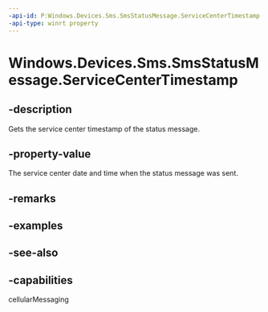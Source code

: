 ----api-id: P:Windows.Devices.Sms.SmsStatusMessage.ServiceCenterTimestamp
-api-type: winrt property
---<!-- Property syntaxpublic Windows.Foundation.DateTime ServiceCenterTimestamp { get; }--># Windows.Devices.Sms.SmsStatusMessage.ServiceCenterTimestamp## -descriptionGets the service center timestamp of the status message.## -property-valueThe service center date and time when the status message was sent.## -remarks## -examples## -see-also## -capabilitiescellularMessaging
